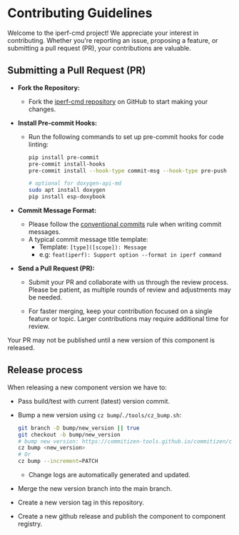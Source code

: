 # Contributing Guidelines

Welcome to the iperf-cmd project! We appreciate your interest in contributing. Whether you're reporting an issue, proposing a feature, or submitting a pull request (PR), your contributions are valuable.

## Submitting a Pull Request (PR)

- **Fork the Repository:**
  - Fork the [iperf-cmd repository](https://github.com/espressif/iperf-cmd) on GitHub to start making your changes.

- **Install Pre-commit Hooks:**
  - Run the following commands to set up pre-commit hooks for code linting:

    ```bash
    pip install pre-commit
    pre-commit install-hooks
    pre-commit install --hook-type commit-msg --hook-type pre-push

    # optional for doxygen-api-md
    sudo apt install doxygen
    pip install esp-doxybook
    ```

- **Commit Message Format:**
  - Please follow the [conventional commits](https://www.conventionalcommits.org/en/v1.0.0/) rule when writing commit messages.
  - A typical commit message title template:
    - Template: `[type]([scope]): Message`
    - e.g: `feat(iperf): Support option --format in iperf command`

- **Send a Pull Request (PR):**

  - Submit your PR and collaborate with us through the review process. Please be patient, as multiple rounds of review and adjustments may be needed.

  - For faster merging, keep your contribution focused on a single feature or topic. Larger contributions may require additional time for review.


Your PR may not be published until a new version of this component is released.

## Release process

When releasing a new component version we have to:

- Pass build/test with current (latest) version commit.
- Bump a new version using `cz bump`/`./tools/cz_bump.sh`:

  ```bash
  git branch -D bump/new_version || true
  git checkout -b bump/new_version
  # bump new version: https://commitizen-tools.github.io/commitizen/commands/bump/
  cz bump <new_version>
  # Or
  cz bump --increment=PATCH
  ```

  - Change logs are automatically generated and updated.
- Merge the new version branch into the main branch.
- Create a new version tag in this repository.
- Create a new github release and publish the component to component registry.
